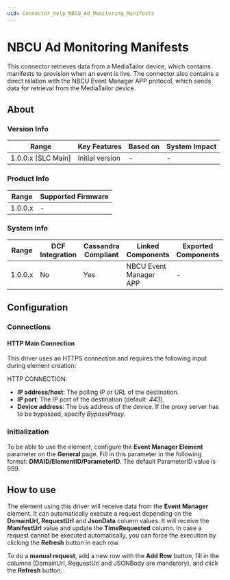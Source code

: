 ```yaml
---
uid: Connector_help_NBCU_Ad_Monitoring_Manifests
---
```


# NBCU Ad Monitoring Manifests

This connector retrieves data from a MediaTailor device, which contains manifests to provision when an event is live. The connector also contains a direct relation with the NBCU Event Manager APP protocol, which sends data for retrieval from the MediaTailor device.

## About

### Version Info

| **Range**            | **Key Features** | **Based on** | **System Impact** |
|----------------------|------------------|--------------|-------------------|
| 1.0.0.x \[SLC Main\] | Initial version  | \-           | \-                |

### Product Info

| **Range** | **Supported Firmware** |
|-----------|------------------------|
| 1.0.0.x   | \-                     |

### System Info

| **Range** | **DCF Integration** | **Cassandra Compliant** | **Linked Components**  | **Exported Components** |
|-----------|---------------------|-------------------------|------------------------|-------------------------|
| 1.0.0.x   | No                  | Yes                     | NBCU Event Manager APP | \-                      |

## Configuration

### Connections

#### HTTP Main Connection

This driver uses an HTTPS connection and requires the following input during element creation:

HTTP CONNECTION:

- **IP address/host**: The polling IP or URL of the destination.
- **IP port**: The IP port of the destination (default: *443*).
- **Device address**: The bus address of the device. If the proxy server has to be bypassed, specify *BypassProxy*.

### Initialization

To be able to use the element, configure the **Event Manager Element** parameter on the **General** page. Fill in this parameter in the following format: **DMAID/ElementID/ParameterID**. The default ParameterID value is 999.

## How to use

The element using this driver will receive data from the **Event Manager** element. It can automatically execute a request depending on the **DomainUrl, RequestUrl** and **JsonData** column values. It will receive the **ManifestUrl** value and update the **TimeRequested** column. In case a request cannot be executed automatically, you can force the execution by clicking the **Refresh** button in each row.

To do a **manual request**, add a new row with the **Add Row** button, fill in the columns (DomainUrl, RequestUrl and JSONBody are mandatory), and click the **Refresh** button.
